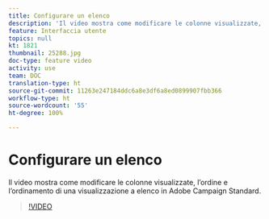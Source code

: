 ```yaml
---
title: Configurare un elenco
description: 'Il video mostra come modificare le colonne visualizzate, l’ordine e l’ordinamento di una visualizzazione a elenco in Adobe Campaign Standard.  '
feature: Interfaccia utente
topics: null
kt: 1821
thumbnail: 25288.jpg
doc-type: feature video
activity: use
team: DOC
translation-type: ht
source-git-commit: 11263e247184ddc6a8e3df6a8ed0899907fbb366
workflow-type: ht
source-wordcount: '55'
ht-degree: 100%

---
```



# Configurare un elenco

Il video mostra come modificare le colonne visualizzate, l’ordine e l’ordinamento di una visualizzazione a elenco in Adobe Campaign Standard.

>[!VIDEO](https://video.tv.adobe.com/v/25288/?quality=12)
